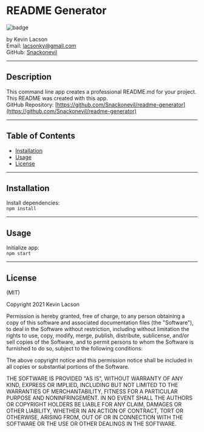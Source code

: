 # README Generator

![badge](https://img.shields.io/badge/license-MIT-blue)

by Kevin Lacson  
Email: lacsonky@gmail.com  
GitHub: [Snackonevil](https://github.com/Snackonevil)  

---
## Description  
This command line app creates a professional README.md for your project. This README was created with this app.  
GitHub Repository: [https://github.com/Snackonevil/readme-generator](https://github.com/Snackonevil/readme-generator)

---
## Table of Contents

-   [Installation](#installation)
-   [Usage](#usage)
-   [License](#license)

---
## Installation

Install dependencies:  
`npm install`

---
## Usage

Initialize app:  
`npm start`

---
## License

(MIT)

Copyright 2021 Kevin Lacson

Permission is hereby granted, free of charge, to any person obtaining a copy of this software and associated documentation files (the "Software"), to deal in the Software without restriction, including without limitation the rights to use, copy, modify, merge, publish, distribute, sublicense, and/or sell copies of the Software, and to permit persons to whom the Software is furnished to do so, subject to the following conditions:

The above copyright notice and this permission notice shall be included in all copies or substantial portions of the Software.

THE SOFTWARE IS PROVIDED "AS IS", WITHOUT WARRANTY OF ANY KIND, EXPRESS OR IMPLIED, INCLUDING BUT NOT LIMITED TO THE WARRANTIES OF MERCHANTABILITY, FITNESS FOR A PARTICULAR PURPOSE AND NONINFRINGEMENT. IN NO EVENT SHALL THE AUTHORS OR COPYRIGHT HOLDERS BE LIABLE FOR ANY CLAIM, DAMAGES OR OTHER LIABILITY, WHETHER IN AN ACTION OF CONTRACT, TORT OR OTHERWISE, ARISING FROM, OUT OF OR IN CONNECTION WITH THE SOFTWARE OR THE USE OR OTHER DEALINGS IN THE SOFTWARE.
